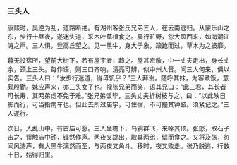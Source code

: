 <script type="text/javascript">
    var head = document.getElementsByTagName('head')[0];
    cssURL = '/public/article_1.css';
    linkTag = document.createElement('link');
    linkTag.href = cssURL;
    linkTag.setAttribute('type','text/css');
    linkTag.setAttribute('rel','stylesheet');
    head.appendChild(linkTag);
</script>
### 三头人

康熙时，吴逆为乱，道路断绝。有湖州客张氏兄弟三人，在云南逃归。从蒙乐山之东，步行十昼夜，遂迷失道，采木叶草根食之。晨行旷野，忽大风西来，如海潮江涛之声。三人惧，登高丘望之。见一黑牛，身大于象，踉跄而过，草木为之披靡。

暮无投宿所，望前大树下，若有屋宇者，趋之。屋甚宏敞，中一丈夫走出，身长丈余，颈上三头。每作语，则三口齐响，清亮可辨，似中州人音。问三人何来，俱以实告。三头人曰：“汝步行迷道，得毋饥乎？”三人拜谢。随呼其妹，为客煮饭，意颇殷勤。妹应声来，亦三头女子也。视张兄弟而笑，语其兄曰：“此三君，其长者可长寿，其两弟虑不免于难。”张兄弟饭毕，三头丈夫折树枝与之，曰：“以此映日影而行，可当指南车也。但此去所过庙宇，可住宿，不可撞其钟鼓。须紧记之。”三人遂行。

次日，入乱山中，有古庙可憩。三人坐檐下，乌鸦群飞，来啄其顶。张怒，取石子击之，误触庙中钟，铿然作声。两夜叉跳出，取其两弟，擘而食之。又将及张，忽闻风涛声，有大黑牛漓然而至，与两夜叉角斗。移时，夜叉败走。张乃脱逃，行数十日，始得归里。


